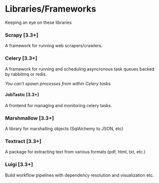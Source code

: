 # Libraries/Frameworks
Keeping an eye on these libraries

### Scrapy [3.3+]
A framework for running web scrapers/crawlers.

### Celery [3.3+]
A framework for running and scheduling asyncronous task queues backed by rabbitmq or redis.

_You can’t spawn processes from within Celery tasks._

#### JobTastic [3.3+]
A frontend for managing and monitoring celery tasks.

### Marshmallow [3.3+]
A library for marshalling objects (SqlAlchemy to JSON, etc)

### Textract [3.3+]
A package for extracting text from various formats (pdf, html, txt, etc.)

### Luigi [3.3+]
Build workflow pipelines with dependency resolution and visualization etc.
